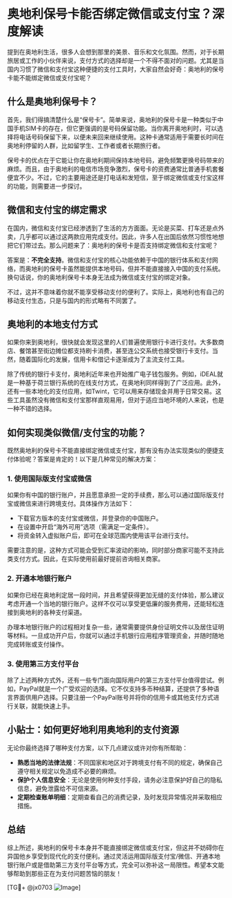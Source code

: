 # 奥地利保号卡能否绑定微信或支付宝？深度解读

提到在奥地利生活，很多人会想到那里的美景、音乐和文化氛围。然而，对于长期旅居或工作的小伙伴来说，支付方式的选择却是一个不得不面对的问题。尤其是当国内习惯了微信和支付宝这种便捷的支付工具时，大家自然会好奇：奥地利的保号卡能不能绑定微信或支付宝呢？

## 什么是奥地利保号卡？

首先，我们得搞清楚什么是“保号卡”。简单来说，奥地利的保号卡是一种类似于中国手机SIM卡的存在，但它更强调的是号码保留功能。当你离开奥地利时，可以选择将电话号码保留下来，以便未来回来继续使用。这种卡通常适用于需要长时间在奥地利停留的人群，比如留学生、工作者或者长期旅行者。

保号卡的优点在于它能让你在奥地利期间保持本地号码，避免频繁更换号码带来的麻烦。而且，由于奥地利的电信市场竞争激烈，保号卡的资费通常比普通手机套餐便宜不少。不过，它的主要用途还是打电话和发短信，至于绑定微信或支付宝这样的功能，则需要进一步探讨。

## 微信和支付宝的绑定需求

在国内，微信和支付宝已经渗透到了生活的方方面面。无论是买菜、打车还是点外卖，几乎都可以通过这两款应用完成支付。因此，许多人在出国后依然习惯性地想把它们带过去。那么问题来了：奥地利的保号卡是否支持绑定微信和支付宝呢？

答案是：**不完全支持**。微信和支付宝的核心功能依赖于中国的银行体系和支付网络，而奥地利的保号卡虽然能提供本地号码，但并不能直接接入中国的支付系统。换句话说，你的奥地利保号卡本身无法成为微信或支付宝的绑定对象。

不过，这并不意味着你就不能享受移动支付的便利了。实际上，奥地利也有自己的移动支付生态，只是与国内的形式略有不同罢了。

## 奥地利的本地支付方式

如果你来到奥地利，很快就会发现这里的人们普遍使用银行卡进行支付。大多数商店、餐馆甚至街边摊位都支持刷卡消费，甚至连公交系统也接受银行卡支付。当然，随着国际化的发展，信用卡和借记卡逐渐成为了主流支付工具。

除了传统的银行卡支付，奥地利近年来也开始推广电子钱包服务。例如，iDEAL就是一种基于荷兰银行系统的在线支付方式，在奥地利同样得到了广泛应用。此外，还有一些本地化的支付应用，如Twint，它可以用来存储现金并用于日常交易。这些工具虽然没有微信和支付宝那样直观易用，但对于适应当地环境的人来说，也是一种不错的选择。

## 如何实现类似微信/支付宝的功能？

既然奥地利的保号卡不能直接绑定微信或支付宝，那有没有办法实现类似的便捷支付体验呢？答案是肯定的！以下是几种常见的解决方案：

### 1. 使用国际版支付宝或微信

如果你有中国的银行账户，并且愿意承担一定的手续费，那么可以通过国际版支付宝或微信来进行跨境支付。具体操作方法如下：
- 下载官方版本的支付宝或微信，并登录你的中国账户。
- 在设置中开启“海外可用”选项（需满足一定条件）。
- 将资金转入虚拟账户后，即可在全球范围内使用该平台进行支付。

需要注意的是，这种方式可能会受到汇率波动的影响，同时部分商家可能不支持此类支付方式。因此，在实际使用前最好提前咨询相关商家。

### 2. 开通本地银行账户

如果你已经在奥地利定居一段时间，并且希望获得更加无缝的支付体验，那么建议考虑开通一个当地的银行账户。这样不仅可以享受更低廉的服务费用，还能轻松连接到奥地利的各种支付渠道。

办理本地银行账户的过程相对复杂一些，通常需要提供身份证明文件以及居住证明等材料。一旦成功开户后，你就可以通过手机银行应用程序管理资金，并随时随地完成转账或支付操作。

### 3. 使用第三方支付平台

除了上述两种方式外，还有一些专门面向国际用户的第三方支付平台值得尝试。例如，PayPal就是一个广受欢迎的选择。它不仅支持多币种结算，还提供了多种语言界面供用户选择。只要注册一个PayPal账号并将你的信用卡或其他支付方式进行关联，就能快速上手。

## 小贴士：如何更好地利用奥地利的支付资源

无论你最终选择了哪种支付方案，以下几点建议或许对你有所帮助：

- **熟悉当地的法律法规**：不同国家和地区对于跨境支付有不同的规定，确保自己遵守相关规定以免造成不必要的麻烦。
- **保护个人信息安全**：无论是使用何种支付手段，请务必注意保护好自己的隐私信息，避免泄露给不可信来源。
- **定期检查账单明细**：定期查看自己的消费记录，及时发现异常情况并采取相应措施。

## 总结

综上所述，奥地利的保号卡本身并不能直接绑定微信或支付宝，但这并不妨碍你在异国他乡享受到现代化的支付便利。通过灵活运用国际版支付宝/微信、开通本地银行账户或是借助第三方支付平台等方式，完全可以弥补这一局限性。希望本文能够帮助到那些正在为支付问题苦恼的朋友！

[TG💪+ @jx0703 ![Image](https://github.com/user-attachments/assets/dbca1d08-cadb-493c-b0ec-ad6f7a83f270)]